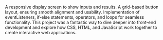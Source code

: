 A responsive display screen to show inputs and results.
A grid-based button layout, ensuring smooth alignment and usability.
Implementation of eventListeners, if-else statements, operators, and loops for seamless functionality.
This project was a fantastic way to dive deeper into front-end development and explore how CSS, HTML, and JavaScript work together to create interactive web applications.
